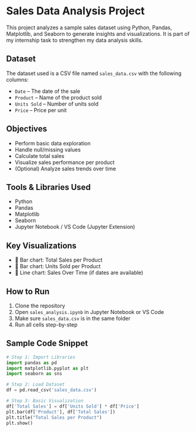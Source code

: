 #  Sales Data Analysis Project

This project analyzes a sample sales dataset using Python, Pandas, Matplotlib, and Seaborn to generate insights and visualizations. It is part of my internship task to strengthen my data analysis skills.

##  Dataset

The dataset used is a CSV file named `sales_data.csv` with the following columns:

- `Date` – The date of the sale  
- `Product` – Name of the product sold  
- `Units Sold` – Number of units sold  
- `Price` – Price per unit  

##  Objectives

- Perform basic data exploration  
- Handle null/missing values  
- Calculate total sales  
- Visualize sales performance per product  
- (Optional) Analyze sales trends over time  

##  Tools & Libraries Used

- Python
- Pandas
- Matplotlib
- Seaborn
- Jupyter Notebook / VS Code (Jupyter Extension)

##  Key Visualizations

- 📌 Bar chart: Total Sales per Product  
- 📌 Bar chart: Units Sold per Product  
- 📌 Line chart: Sales Over Time (if dates are available)

##  How to Run

1. Clone the repository  
2. Open `sales_analysis.ipynb` in Jupyter Notebook or VS Code  
3. Make sure `sales_data.csv` is in the same folder  
4. Run all cells step-by-step

##  Sample Code Snippet

```python
# Step 1: Import Libraries
import pandas as pd
import matplotlib.pyplot as plt
import seaborn as sns

# Step 2: Load Dataset
df = pd.read_csv('sales_data.csv')

# Step 3: Basic Visualization
df['Total Sales'] = df['Units Sold'] * df['Price']
plt.bar(df['Product'], df['Total Sales'])
plt.title("Total Sales per Product")
plt.show()
